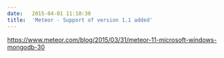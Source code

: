 ```yaml
---
date:	2015-04-01 11:10:30
title:	'Meteor - Support of version 1.1 added'
---
```


https://www.meteor.com/blog/2015/03/31/meteor-11-microsoft-windows-mongodb-30
